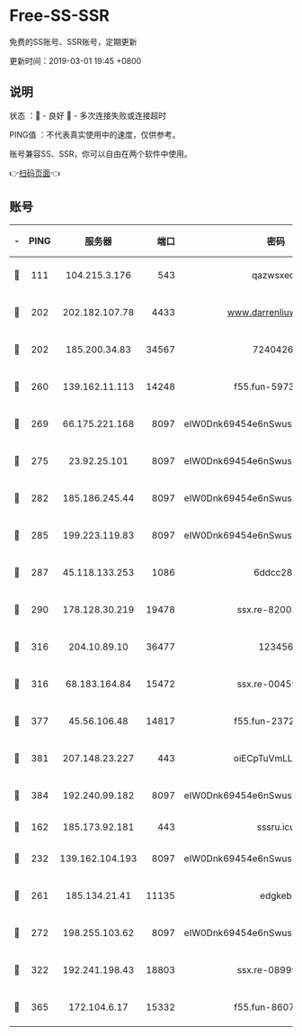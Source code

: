 # Free-SS-SSR

免费的SS账号、SSR账号，定期更新

更新时间：2019-03-01 19:45 +0800

## 说明

状态     ：🙂 - 良好 🙁 - 多次连接失败或连接超时

PING值   ：不代表真实使用中的速度，仅供参考。

账号兼容SS、SSR，你可以自由在两个软件中使用。

👉[扫码页面](https://liesauer.github.io/free-ss-ssr.github.io/)👈

## 账号

|-|PING|服务器|端口|密码|加密方式|区域|
|:----:|:----:|:-----:|-----:|:----:|:----:|:----:|
|🙂|111|104.215.3.176|543|qazwsxedc|aes-256-gcm|JP|
|🙂|202|202.182.107.78|4433|www.darrenliuwei.com|aes-256-cfb|JP|
|🙂|202|185.200.34.83|34567|72404265|aes-256-cfb|US|
|🙂|260|139.162.11.113|14248|f55.fun-59730477|aes-256-cfb|SG|
|🙂|269|66.175.221.168|8097|eIW0Dnk69454e6nSwuspv9DmS201tQ0D|aes-256-cfb|US|
|🙂|275|23.92.25.101|8097|eIW0Dnk69454e6nSwuspv9DmS201tQ0D|aes-256-cfb|US|
|🙂|282|185.186.245.44|8097|eIW0Dnk69454e6nSwuspv9DmS201tQ0D|aes-256-cfb|NL|
|🙂|285|199.223.119.83|8097|eIW0Dnk69454e6nSwuspv9DmS201tQ0D|aes-256-cfb|US|
|🙂|287|45.118.133.253|1086|6ddcc286|aes-256-cfb|SG|
|🙂|290|178.128.30.219|19478|ssx.re-82003000|aes-256-cfb|SG|
|🙂|316|204.10.89.10|36477|123456|aes-256-cfb|US|
|🙂|316|68.183.164.84|15472|ssx.re-00459440|aes-256-cfb|US|
|🙂|377|45.56.106.48|14817|f55.fun-23726526|aes-256-cfb|US|
|🙂|381|207.148.23.227|443|oiECpTuVmLLxk4Ts|aes-256-cfb|US|
|🙂|384|192.240.99.182|8097|eIW0Dnk69454e6nSwuspv9DmS201tQ0D|aes-256-cfb|US|
|🙂|162|185.173.92.181|443|sssru.icu|rc4-md5|RU|
|🙂|232|139.162.104.193|8097|eIW0Dnk69454e6nSwuspv9DmS201tQ0D|aes-256-cfb|JP|
|🙂|261|185.134.21.41|11135|edgkeb|aes-256-cfb|GB|
|🙂|272|198.255.103.62|8097|eIW0Dnk69454e6nSwuspv9DmS201tQ0D|aes-256-cfb|US|
|🙂|322|192.241.198.43|18803|ssx.re-08999110|aes-256-cfb|US|
|🙁|365|172.104.6.17|15332|f55.fun-86079232|aes-256-cfb|US|
